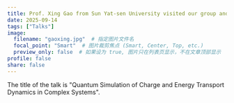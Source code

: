 ```yaml
---
title: Prof. Xing Gao from Sun Yat-sen University visited our group and gave a talk.
date: 2025-09-14
tags: ["Talks"]
image:
  filename: "gaoxing.jpg"  # 指定图片文件名
  focal_point: "Smart"  # 图片裁剪焦点 (Smart, Center, Top, etc.)
  preview_only: false  # 如果设为 true, 图片只在列表页显示，不在文章顶部显示
profile: false
share: false
---
```


The title of the talk is "Quantum Simulation of Charge and Energy
Transport Dynamics in Complex Systems".
<!--more-->

